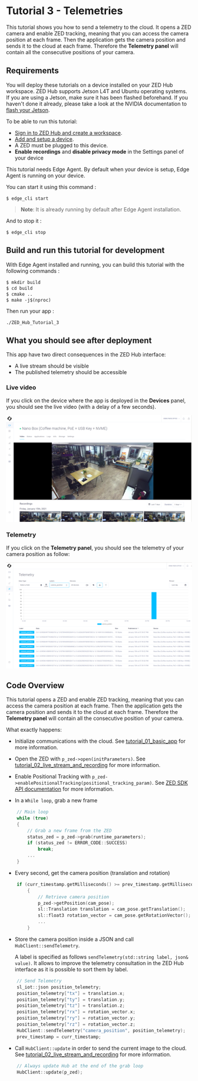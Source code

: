 # Tutorial 3 - Telemetries
This tutorial shows you how to send a telemetry to the cloud. It opens a ZED camera and enable ZED tracking, meaning that you can access the camera position at each frame. Then the application gets the camera position and sends it to the cloud at each frame. Therefore the **Telemetry panel** will contain all the consecutive positions of your camera.  

## Requirements
You will deploy these tutorials on a device installed on your ZED Hub workspace. ZED Hub supports Jetson L4T and Ubuntu operating systems. If you are using a Jetson, make sure it has been flashed beforehand. If you haven't done it already, please take a look at the NVIDIA documentation to [flash your Jetson](https://docs.nvidia.com/sdk-manager/install-with-sdkm-jetson/index.html).

To be able to run this tutorial:
- [Sign in to ZED Hub and create a workspace](https://www.stereolabs.com/docs/cloud/overview/get-workspace/).
- [Add and setup a device](https://www.stereolabs.com/docs/cloud/overview/setup-device/).
- A ZED must be plugged to this device.
- **Enable recordings** and **disable privacy mode** in the Settings panel of your device

This tutorial needs Edge Agent. By default when your device is setup, Edge Agent is running on your device.

You can start it using this command :
```
$ edge_cli start
```

> **Note**: It is already running by default after Edge Agent installation.

And to stop it :
```
$ edge_cli stop
```

## Build and run this tutorial for development

With Edge Agent installed and running, you can build this tutorial with the following commands :
```
$ mkdir build
$ cd build
$ cmake ..
$ make -j$(nproc)
```

Then run your app :
```
./ZED_Hub_Tutorial_3
```

## What you should see after deployment
This app have two direct consequences in the ZED Hub interface:
- A live stream should be visible
- The published telemetry should be accessible

### Live video
If you click on the device where the app is deployed in the **Devices** panel, you should see the live video (with a delay of a few seconds).

![](./images/live_and_recordings.png " ")

### Telemetry
If you click on the **Telemetry panel**, you should see the telemetry of your camera position as follow:

![](./images/telemetry.png " ")


## Code Overview

This tutorial opens a ZED and enable ZED tracking, meaning that you can access the camera position at each frame. Then the application gets the camera position and sends it to the cloud at each frame. Therefore the **Telemetry panel** will contain all the consecutive position of your camera.  

What exactly happens:

- Initialize communications with the cloud. See [tutorial_01_basic_app](/tutorials/tutorial_01_basic_app/README.md) for more information.

- Open the ZED with `p_zed->open(initParameters)`. See [tutorial_02_live_stream_and_recording](/tutorials/tutorial_02_live_stream_and_recording/README.md) for more information.

- Enable Positional Tracking with `p_zed->enablePositionalTracking(positional_tracking_param)`. See [ZED SDK API documentation](https://www.stereolabs.com/docs/api/classsl_1_1Camera.html#a7989ae783fae435abfdf48feaf147f44) for more information.

- In a `While loop`, grab a new frame

```cpp
    // Main loop
    while (true)
    {
        // Grab a new frame from the ZED
        status_zed = p_zed->grab(runtime_parameters);
        if (status_zed != ERROR_CODE::SUCCESS)
            break;
        ...
    }
```

- Every second, get the camera position (translation and rotation)

```cpp
    if (curr_timestamp.getMilliseconds() >= prev_timestamp.getMilliseconds() + 1000)
        {
            // Retrieve camera position
            p_zed->getPosition(cam_pose);
            sl::Translation translation = cam_pose.getTranslation();
            sl::float3 rotation_vector = cam_pose.getRotationVector();
            ...
        }
```

- Store the camera position inside a JSON and call `HubClient::sendTelemetry`.

  A label is specified as follows `sendTelemetry(std::string label, json& value)`. It allows to improve the telemetry consultation in the ZED Hub interface as it is possible to sort them by label.

```cpp
    // Send Telemetry
    sl_iot::json position_telemetry;
    position_telemetry["tx"] = translation.x;
    position_telemetry["ty"] = translation.y;
    position_telemetry["tz"] = translation.z;
    position_telemetry["rx"] = rotation_vector.x;
    position_telemetry["ry"] = rotation_vector.y;
    position_telemetry["rz"] = rotation_vector.z;
    HubClient::sendTelemetry("camera_position", position_telemetry);
    prev_timestamp = curr_timestamp;
```

- Call `HubClient::update` in order to send the current image to the cloud.
  See [tutorial_02_live_stream_and_recording](/tutorials/tutorial_02_live_stream_and_recording/README.md) for more information.

```cpp
    // Always update Hub at the end of the grab loop
    HubClient::update(p_zed);
```
